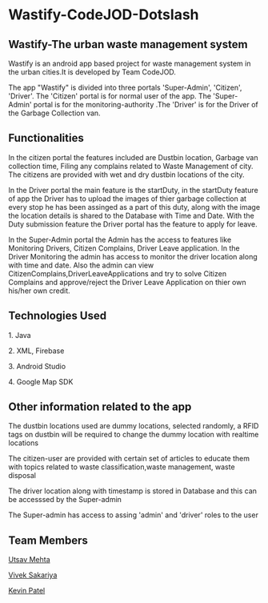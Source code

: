 # Wastify-CodeJOD-Dotslash

<h2>Wastify-The urban waste management system</h2>

Wastify is an android app based project for waste management system in the urban cities.It is developed by Team CodeJOD.

The app "Wastify" is divided into three portals 'Super-Admin',  'Citizen',  'Driver'. The 'Citizen' portal is for normal user of the app. The 'Super-Admin' portal is for the monitoring-authority .The 'Driver' is for the Driver of the Garbage Collection van.


<h2>Functionalities</h2>
<p> In the citizen portal the features included are Dustbin location, Garbage van collection time, Filing any complains related to Waste Management of city. The citizens are provided with wet and dry dustbin locations of the city.</p>

<p>In the Driver portal the main feature is the startDuty, in the startDuty feature of app the Driver has to upload the images of thier garbage collection at every stop he has been assinged as a part of this duty, along with the image the location details is shared to the Database with Time and Date. With the Duty submission feature the Driver portal has the feature to apply for leave.</p>

<p>In the Super-Admin portal the Admin has the access to features like Monitoring Drivers, Citizen Complains, Driver Leave application. In the Driver Monitoring the admin has access to monitor the driver location along with time and date. Also the admin can view CitizenComplains,DriverLeaveApplications and try to solve Citizen Complains and approve/reject the Driver Leave Application on thier own his/her own credit.</p>

<h2>Technologies Used</h2>
      <p>1. Java</p>
      <p>2. XML, Firebase</p>
      <p>3. Android Studio</p>
      <p>4. Google Map SDK</p>
  
<h2>Other information related to the app</h2>
      <p>The dustbin locations used are dummy locations, selected randomly, a RFID tags on dustbin will be required to change the dummy location with realtime locations </p>
      <p>The citizen-user are provided with certain set of articles to educate them with topics related to waste classification,waste management, waste disposal </p>
      <p>The driver location along with timestamp is stored in Database and this can be accesssed by the Super-admin</p>
      <p>The Super-admin has access to assing 'admin' and 'driver' roles to the user</p>
     
<h2>Team Members</h2>
      <p><a href="https://github.com/Utsav-Mehta" target="_blank">Utsav Mehta</a></p>
      <p><a href="https://github.com/VivekSakariya16" target="_blank">Vivek Sakariya</a></p>
      <p><a href="https://github.com/patelkevin45" target="_blank">Kevin Patel</a></p>
      


